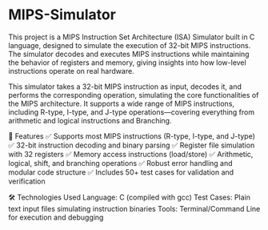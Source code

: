 # MIPS-Simulator

This project is a MIPS Instruction Set Architecture (ISA) Simulator built in C language, designed to simulate the execution of 32-bit MIPS instructions. The simulator decodes and executes MIPS instructions while maintaining the behavior of registers and memory, giving insights into how low-level instructions operate on real hardware.

This simulator takes a 32-bit MIPS instruction as input, decodes it, and performs the corresponding operation, simulating the core functionalities of the MIPS architecture. It supports a wide range of MIPS instructions, including R-type, I-type, and J-type operations—covering everything from arithmetic and logical instructions and Branching.

🚀 Features
      ✅ Supports most MIPS instructions (R-type, I-type, and J-type)
      ✅ 32-bit instruction decoding and binary parsing
      ✅ Register file simulation with 32 registers
      ✅ Memory access instructions (load/store)
      ✅ Arithmetic, logical, shift, and branching operations
      ✅ Robust error handling and modular code structure
      ✅ Includes 50+ test cases for validation and verification

🛠️ Technologies Used
      Language: C (compiled with gcc)
      Test Cases: Plain text input files simulating instruction binaries
      Tools: Terminal/Command Line for execution and debugging
